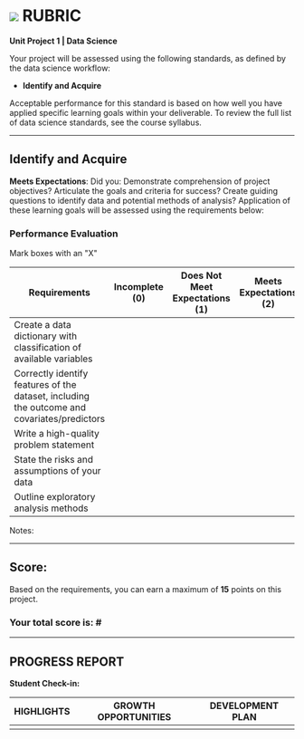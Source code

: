 # ![](https://ga-dash.s3.amazonaws.com/production/assets/logo-9f88ae6c9c3871690e33280fcf557f33.png) RUBRIC
**Unit Project 1 | Data Science**

Your project will be assessed using the following standards, as defined by the data science workflow:

- **Identify and Acquire**

Acceptable performance for this standard is based on how well you have applied specific learning goals within your deliverable. To review the full list of data science standards, see the course syllabus.

---

## Identify and Acquire
**Meets Expectations**: Did you: Demonstrate comprehension of project objectives? Articulate the goals and criteria for success? Create guiding questions to identify data and potential methods of analysis? Application of these learning goals will be assessed using the requirements below:

### Performance Evaluation
Mark boxes with an "X"

| Requirements | Incomplete (0) | Does Not Meet Expectations (1) | Meets Expectations (2) | Exceeds Expectations (3) |
|---|---|---|---|---|
| Create a data dictionary with classification of available variables | | | | |
| Correctly identify features of the dataset, including the outcome and covariates/predictors | | | | |
| Write a high-quality problem statement | | | | |
| State the risks and assumptions of your data | | | | |
| Outline exploratory analysis methods | | | | |

Notes:

---

## Score:
Based on the requirements, you can earn a maximum of **15** points on this project.

### Your total score is: **#**

---

## PROGRESS REPORT
**Student Check-in:**

|HIGHLIGHTS|GROWTH OPPORTUNITIES|DEVELOPMENT PLAN|
|---|---|---|
| | | |

